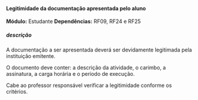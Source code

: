 #### Legitimidade da documentação apresentada pelo aluno
**Módulo:** Estudante
**Dependências:** RF09, RF24 e RF25
##### descrição
A documentação a ser apresentada deverá ser devidamente legitimada pela instituição emitente.

O documento deve conter: a descrição da atividade, o carimbo, a assinatura, a carga horária e o período de execução.

Cabe ao professor responsável verificar a legitimidade conforme os critérios. 